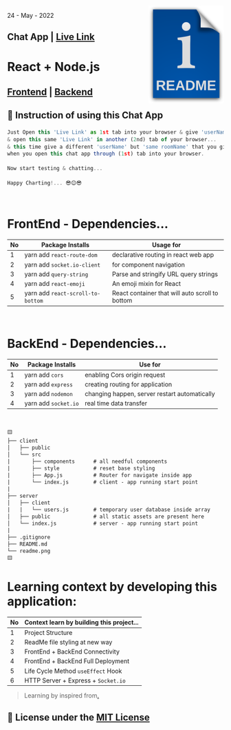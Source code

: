 <img src="./client/public/readme.png" style='width:175px' align="right" />

24 - May - 2022

## Chat App | [Live Link][client]

# React + Node.js

## [Frontend][client] | [Backend][server] 


## 📝 Instruction of using this Chat App 
```jsx
Just Open this 'Live Link' as 1st tab into your browser & give 'userName' + 'roomName'
& open this same 'Live Link' in another (2nd) tab of your browser...
& this time give a different 'userName' but 'same roomName' that you give before, 
when you open this chat app through (1st) tab into your browser.

Now start testing & chatting... 

Happy Charting!... 😎😊😎
```

<br/>

# FrontEnd - Dependencies...
|No| Package Installs               | Usage for                             |
|--|--------------------------------|---------------------------------------|
| 1| yarn add `react-route-dom`     | declarative routing in react web app  |
| 2| yarn add `socket.io-client`    | for component navigation              |
| 3| yarn add `query-string`        | Parse and stringify URL query strings |
| 4| yarn add `react-emoji`         | An emoji mixin for React              |
| 5| yarn add `react-scroll-to-bottom`   | React container that will auto scroll to bottom |

<br/>

# BackEnd - Dependencies...
|No| Package Installs       | Use for                                       |
|--|------------------------|-----------------------------------------------|
| 1| yarn add `cors`        | enabling Cors origin request                  |
| 2| yarn add `express`     | creating routing for application              |
| 3| yarn add `nodemon`     | changing happen, server restart automatically |
| 4| yarn add `socket.io`   | real time data transfer                       |

<br/>

    🟨
    ├── client 
    │   ├── public
    │   └── src
    |       ├── components      # all needful components 
    |       ├── style           # reset base styling
    |       ├── App.js          # Router for navigate inside app
    |       └── index.js        # client - app running start point
    | 
    ├── server
    │   ├── client
    |   |   └── users.js        # temporary user database inside array 
    │   ├── public              # all static assets are present here
    │   └── index.js            # server - app running start point
    |
    ├── .gitignore
    ├── README.md
    └── readme.png
    🟨


# Learning context by developing this application:
|No| Context learn by building this project...    | 
|--|----------------------------------------------|
| 1| Project Structure                            | 
| 2| ReadMe file styling at new way               |
| 3| FrontEnd + BackEnd Connectivity              | 
| 4| FrontEnd + BackEnd Full Deployment           | 
| 5| Life Cycle Method `useEffect` Hook           | 
| 6| HTTP Server + Express + `Socket.io`          |

    
> Learning by inspired from[.](https://youtu.be/ZwFA3YMfkoc)


## 📜 License under the [MIT License](license)


[client]: www
[server]: www